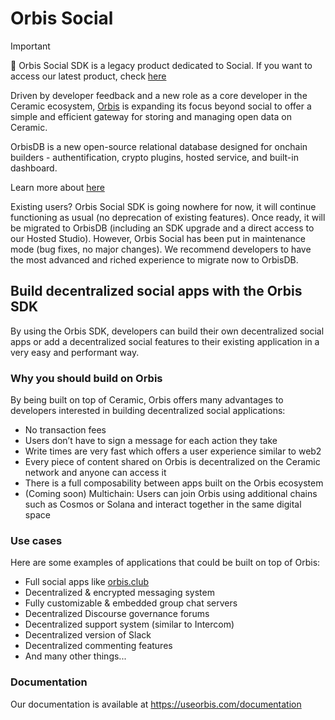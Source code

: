 # Orbis Social

> [!IMPORTANT]
> 🚨 Orbis Social SDK is a legacy product dedicated to Social. If you want to access our latest product, check [here](https://useorbis.com/)

Driven by developer feedback and a new role as a core developer in the Ceramic ecosystem, [Orbis](https://useorbis.com/) is expanding its focus beyond social to offer a simple and efficient gateway for storing and managing open data on Ceramic. 

OrbisDB is a new open-source relational database designed for onchain builders - authentification, crypto plugins, hosted service, and built-in dashboard.

Learn more about [here](https://useorbis.com/)

Existing users? Orbis Social SDK is going nowhere for now, it will continue functioning as usual (no deprecation of existing features). Once ready, it will be migrated to OrbisDB (including an SDK upgrade and a direct access to our Hosted Studio). However, Orbis Social has been put in maintenance mode (bug fixes, no major changes). We recommend developers to have the most advanced and riched experience to migrate now to OrbisDB.

## Build decentralized social apps with the Orbis SDK
By using the Orbis SDK, developers can build their own decentralized social apps or add a decentralized social features to their existing application in a very easy and performant way.

### Why you should build on Orbis
By being built on top of Ceramic, Orbis offers many advantages to developers interested in building decentralized social applications:

- No transaction fees
- Users don’t have to sign a message for each action they take
- Write times are very fast which offers a user experience similar to web2
- Every piece of content shared on Orbis is decentralized on the Ceramic network and anyone can access it
- There is a full composability between apps built on the Orbis ecosystem
- (Coming soon) Multichain: Users can join Orbis using additional chains such as Cosmos or Solana and interact together in the same digital space

### Use cases
Here are some examples of applications that could be built on top of Orbis:

- Full social apps like [orbis.club](https://app.orbis.club)
- Decentralized & encrypted messaging system
- Fully customizable & embedded group chat servers
- Decentralized Discourse governance forums
- Decentralized support system (similar to Intercom)
- Decentralized version of Slack
- Decentralized commenting features
- And many other things...

### Documentation
Our documentation is available at https://useorbis.com/documentation
